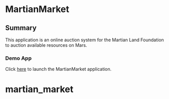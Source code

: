 # MartianMarket

## Summary

This application is an online auction system for the Martian Land Foundation to auction available resources on Mars.

### Demo App

Click [here](https://ninoslavvasic.github.io/martian_market/) to launch the MartianMarket application.
# martian_market

